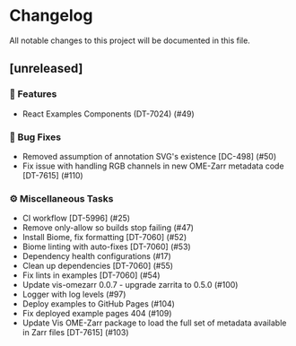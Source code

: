 # Changelog

All notable changes to this project will be documented in this file.

## [unreleased]

### 🚀 Features

- React Examples Components (DT-7024) (#49)

### 🐛 Bug Fixes

- Removed assumption of annotation SVG's existence [DC-498] (#50)
- Fix issue with handling RGB channels in new OME-Zarr metadata code [DT-7615] (#110)

### ⚙️ Miscellaneous Tasks

- CI workflow [DT-5996] (#25)
- Remove only-allow so builds stop failing (#47)
- Install Biome, fix formatting [DT-7060] (#52)
- Biome linting with auto-fixes [DT-7060] (#53)
- Dependency health configurations (#17)
- Clean up dependencies [DT-7060] (#55)
- Fix lints in examples [DT-7060] (#54)
- Update vis-omezarr 0.0.7 - upgrade zarrita to 0.5.0 (#100)
- Logger with log levels (#97)
- Deploy examples to GitHub Pages (#104)
- Fix deployed example pages 404 (#109)
- Update Vis OME-Zarr package to load the full set of metadata available in Zarr files [DT-7615] (#103)

<!-- generated by git-cliff -->
